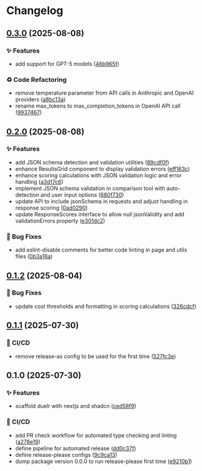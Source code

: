 # Changelog

## [0.3.0](https://github.com/stashlabs/duelr/compare/v0.2.0...v0.3.0) (2025-08-08)


### ✨ Features

* add support for GPT-5 models ([46b965f](https://github.com/stashlabs/duelr/commit/46b965fc8e77ffc995f5e9bb7a232dba09c4aba8))


### ♻️ Code Refactoring

* remove temperature parameter from API calls in Anthropic and OpenAI providers ([a8bc13a](https://github.com/stashlabs/duelr/commit/a8bc13ab0dfd61f280ef332159e6ab08b9700e8c))
* rename max_tokens to max_completion_tokens in OpenAI API call ([9937467](https://github.com/stashlabs/duelr/commit/9937467e1f1426e058a593eb6b11d0316537e423))

## [0.2.0](https://github.com/stashlabs/duelr/compare/v0.1.2...v0.2.0) (2025-08-08)


### ✨ Features

* add JSON schema detection and validation utilities ([89cdf0f](https://github.com/stashlabs/duelr/commit/89cdf0f081063c8c398bd295ced4fcfdb7e93eef))
* enhance ResultsGrid component to display validation errors ([eff163c](https://github.com/stashlabs/duelr/commit/eff163cff403b6be98750c917da1ee8467f997c2))
* enhance scoring calculations with JSON validation logic and error handling ([a3d17c6](https://github.com/stashlabs/duelr/commit/a3d17c6331018e2c9aeabf13f8654daa34dfeea9))
* implement JSON schema validation in comparison tool with auto-detection and user input options ([680f730](https://github.com/stashlabs/duelr/commit/680f730e2bdb95aedf4a32b05da7521012d854f1))
* update API to include jsonSchema in requests and adjust handling in response scoring ([0ad0290](https://github.com/stashlabs/duelr/commit/0ad029000af5ccee536e3c5d24d5fb3819a2d17f))
* update ResponseScores interface to allow null jsonValidity and add validationErrors property ([e301dc2](https://github.com/stashlabs/duelr/commit/e301dc22fbd9d7695cd5cd37413897d69ccccb20))


### 🐛 Bug Fixes

* add eslint-disable comments for better code linting in page and utils files ([0b3a16a](https://github.com/stashlabs/duelr/commit/0b3a16a7b8cfde9f7eb14bd813463dfd19820a85))

## [0.1.2](https://github.com/stashlabs/duelr/compare/v0.1.1...v0.1.2) (2025-08-04)


### 🐛 Bug Fixes

* update cost thresholds and formatting in scoring calculations ([326cdcf](https://github.com/stashlabs/duelr/commit/326cdcf1c2bf720c262ba697eae20d9b5f96a46f))

## [0.1.1](https://github.com/stashlabs/duelr/compare/v0.1.0...v0.1.1) (2025-07-30)


### 👷 CI/CD

* remove release-as config to be used for the first time ([527fc3e](https://github.com/stashlabs/duelr/commit/527fc3e8ebe6bfce52dbce1aaa87b48d5c1bce32))

## 0.1.0 (2025-07-30)


### ✨ Features

* scaffold duelr with nextjs and shadcn ([ced58f9](https://github.com/stashlabs/duelr/commit/ced58f9be210607fb706d7c6490da3a971d4b16e))


### 👷 CI/CD

* add PR check workflow for automated type checking and linting ([a278e19](https://github.com/stashlabs/duelr/commit/a278e19e74d7ba39a4d68cb65440ea22a3c12e26))
* define pipeline for automated release ([dd0c37f](https://github.com/stashlabs/duelr/commit/dd0c37fb01c4aa7015a5060104e47c4047fcddb5))
* define release-please configs ([9c9ca13](https://github.com/stashlabs/duelr/commit/9c9ca132b31a5c5ad2e8586414bbd6195140445d))
* dump package version 0.0.0 to run release-please first time ([e9210b1](https://github.com/stashlabs/duelr/commit/e9210b13b78db76af324ee7cb200ef5d437cbea0))

